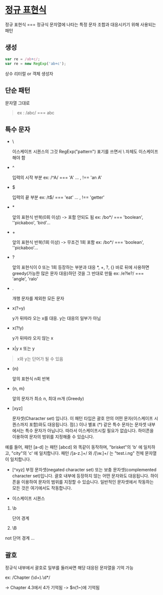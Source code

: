 # [정규 표현식](https://developer.mozilla.org/ko/docs/Web/JavaScript/Guide/정규식)

정규 표현식 === 정규식
문자열에 나타는 특정 문자 조합과 대응시키기 위해 사용되는 패턴

## 생성

```js
var re = /ab+c/;
var re = new RegExp('ab+c');
```

상수 리터럴 or 객체 생성자

## 단순 패턴

문자열 그대로

> ex : /abc/ === abc

## 특수 문자

- \\

  이스케이프 시퀀스의 그것
  RegExp("pattern") 표기를 쓰면서 \ 자체도 이스케이프해야 함

- ^

  입력의 시작 부분
  ex: /^A/ === 'A' ... , !== 'an A'

- \$

  입력의 끝 부분
  ex: /t$/ === 'eat' ... , !== 'getter'

- \*

  앞의 표현식 반복(0회 이상) -> 포함 안되도 됨
  ex: /bo\*/ === 'boolean', ''pickaboo', 'bird'...

- \+

  앞의 표현식 반복(1회 이상) -> 무조건 1회 포함
  ex: /bo\*/ === 'boolean', ''pickaboo'...

- ?

  앞의 표현식이 0 또는 1회 등장하는 부분과 대응
  \*, +, ?, {} 바로 뒤에 사용하면 greedy(가능한 많은 문자 대응)하던 것을 그 반대로 만듦
  ex: /e?le?/ === 'angle', 'ralo'

- .

  개행 문자를 제외한 모든 문자

- x(?=y)

  y가 뒤따라 오는 x를 대응.
  y는 대응의 일부가 아님

- x(?!y)

  y가 뒤따라 오지 않는 x

- x|y
  x 또는 y

> x와 y는 단어가 될 수 있음

- {n}

  앞의 표현식 n회 반복

- {n, m}

  앞의 문자가 최소 n, 최대 m개 (Greedy)

- [xyz]

  문자셋(Character set) 입니다. 이 패턴 타입은 괄호 안의 어떤 문자(이스케이프 시퀀스까지 포함)와도 대응됩니다. 점(.) 이나 별표 (\*) 같은 특수 문자는 문자셋 내부에서는 특수 문자가 아닙니다. 따라서 이스케이프시킬 필요가 없습니다. 하이픈을 이용하여 문자의 범위를 지정해줄 수 있습니다.

예를 들어, 패턴 [a-d] 는 패턴 [abcd] 와 똑같이 동작하며, "brisket"의 'b' 에 일치하고, "city"의 'c' 에 일치합니다. 패턴 /[a-z.]+/ 와 /[\w.]+/ 는 "test.i.ng" 전체 문자열이 일치합니다.

- [^xyz]
  부정 문자셋(negated character set) 또는 보충 문자셋(complemented character set)입니다. 괄호 내부에 등장하지 않는 어떤 문자와도 대응됩니다. 하이픈을 이용하여 문자의 범위를 지정할 수 있습니다. 일반적인 문자셋에서 작동하는 모든 것은 여기에서도 작동합니다.

- 이스케이프 시퀀스

1. \b

   단어 경계

2. \B

not 단어 경계
...

## 괄호

정규식 내부에서 괄호로 일부를 둘러싸면 해당 대응된 문자열을 기억 가능

ex: /Chapter (\d+)\.\d\*/

-> Chapter 4.3에서 4가 기억됨
-> $n(1~)에 기억됨
